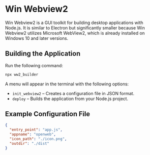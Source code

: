 # Win Webview2  


Win Webview2 is a GUI toolkit for building desktop applications with Node.js. It is similar to Electron but significantly smaller because Win Webview2 utilizes Microsoft WebView2, which is already installed on Windows 10 and later versions.  

## Building the Application  

Run the following command:  

```sh
npx ww2_builder
```  

A menu will appear in the terminal with the following options:  
- `init_webview2` – Creates a configuration file in JSON format.  
- `deploy` – Builds the application from your Node.js project.  

## Example Configuration File  

```json
{
  "entry_point": "app.js",
  "appname": "openweb",
  "icon_path": "./icon.png",
  "outdir": "./dist"
}
```